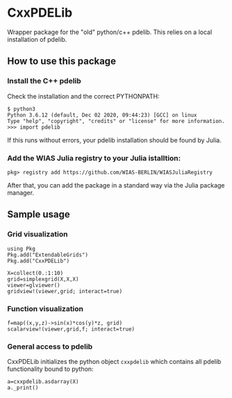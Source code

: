 CxxPDELib
=========

Wrapper package for the "old" python/c++ pdelib.
This relies on a local installation of pdelib.


## How to use this package


### Install the C++ pdelib

Check the installation  and the correct PYTHONPATH:

```
$ python3
Python 3.6.12 (default, Dec 02 2020, 09:44:23) [GCC] on linux
Type "help", "copyright", "credits" or "license" for more information.
>>> import pdelib
```

If this runs without errors, your pdelib installation should be found
by Julia.


### Add the WIAS Julia registry to your Julia istalltion:
````
pkg> registry add https://github.com/WIAS-BERLIN/WIASJuliaRegistry
````

After that, you can add the package in a standard way via the
Julia package manager.

## Sample usage

### Grid visualization

```
using Pkg
Pkg.add("ExtendableGrids")
Pkg.add("CxxPDELib")

X=collect(0.:1:10)
grid=simplexgrid(X,X,X)
viewer=glviewer()
gridview!(viewer,grid; interact=true)
```


### Function visualization

```
f=map((x,y,z)->sin(x)*cos(y)*z, grid)
scalarview!(viewer,grid,f; interact=true)
```

### General access to pdelib

CxxPDELib initializes the python object `cxxpdelib` which contains
all pdelib functionality bound to python:

```
a=cxxpdelib.asdarray(X)
a._print()
```

